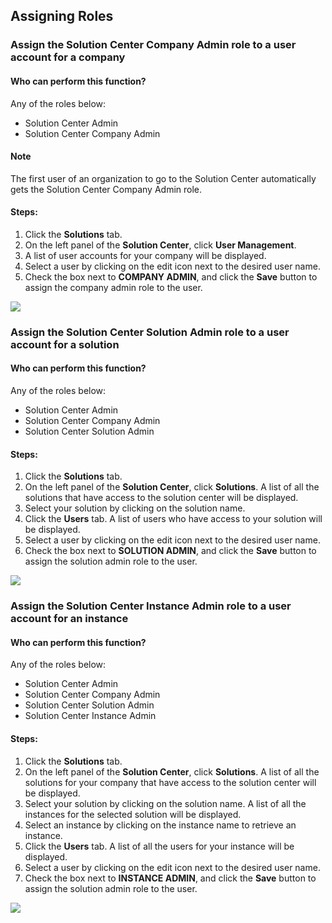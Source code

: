## Assigning Roles

### Assign the Solution Center Company Admin role to a user account for a company
#### Who can perform this function?
Any of the roles below:
* Solution Center Admin
* Solution Center Company Admin

#### Note
The first user of an organization to go to the Solution Center automatically gets the Solution Center Company Admin role.

#### Steps:
1. Click the **Solutions** tab.
2. On the left panel of the **Solution Center**, click **User Management**.
3. A list of user accounts for your company will be displayed.
4. Select a user by clicking on the edit icon next to the desired user name.
5. Check the box next to **COMPANY ADMIN**, and click the **Save** button to assign the company admin role to the user.

![](assign_company_admin.jpg)

### Assign the Solution Center Solution Admin role to a user account for a solution
#### Who can perform this function?
Any of the roles below:
* Solution Center Admin
* Solution Center Company Admin
* Solution Center Solution Admin

#### Steps:
1. Click the **Solutions** tab.
2. On the left panel of the **Solution Center**, click **Solutions**. A list of all the solutions that have access to the solution center will be displayed.
3. Select your solution by clicking on the solution name.
4. Click the **Users** tab. A list of users who have access to your solution will be displayed.
5. Select a user by clicking on the edit icon next to the desired user name.
6. Check the box next to **SOLUTION ADMIN**, and click the **Save** button to assign the solution admin role to the user.

![](assign_solution_admin.jpg)

### Assign the Solution Center Instance Admin role to a user account for an instance
#### Who can perform this function?
Any of the roles below:
* Solution Center Admin
* Solution Center Company Admin
* Solution Center Solution Admin
* Solution Center Instance Admin

#### Steps:
1. Click the **Solutions** tab.
2. On the left panel of the **Solution Center**, click **Solutions**. A list of all the solutions for your company that have access to the solution center will be displayed.
3. Select your solution by clicking on the solution name. A list of all the instances for the selected solution will be displayed.
4. Select an instance by clicking on the instance name to retrieve an instance.
5. Click the **Users** tab. A list of all the users for your instance will be displayed.
6. Select a user by clicking on the edit icon next to the desired user name.
7. Check the box next to **INSTANCE ADMIN**, and click the **Save** button to assign the solution admin role to the user.

![](assign_instance_admin.jpg)
